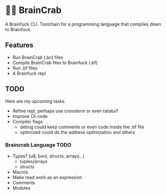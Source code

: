 # 🧠🦀 BrainCrab
A Brainfuck CLI. Toolchain for a programming language that compiles down to Brainfuck.

## Features
- Run BrainCrab (.bc) files
- Compile BrainCrab files to Brainfuck (.bf)
- Run .bf files
- A Brainfuck repl

## TODO
Here are my upcoming tasks.
- Refine repl, perhaps use crossterm or even ratatui?
- Improve Cli code
- Compiler flags
  - debug could keep comments or even code inside the .bf file
  - optimized could do the address optimization and others

### Braincrab Language TODO
- Types? (u8, bool, structs, arrays...)
  - tuples/arrays
  - structs
- Macros
- Make read work as an expression
- Comments
- Modules
